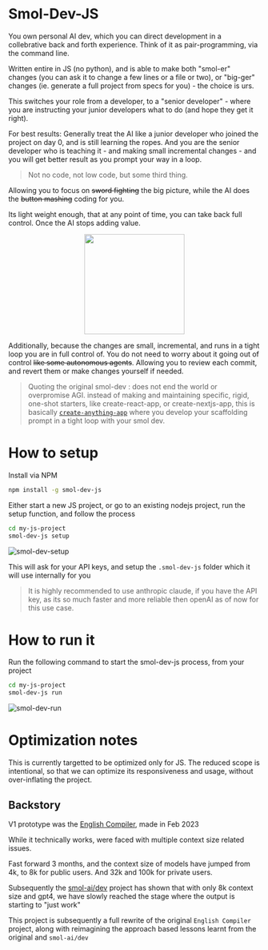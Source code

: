 # Smol-Dev-JS

You own personal AI dev, which you can direct development in a collebrative back and forth experience.
Think of it as pair-programming, via the command line.

Written entire in JS (no python), and is able to make both "smol-er" changes (you can ask it to change a few lines or a file or two), 
or "big-ger" changes (ie. generate a full project from specs for you) - the choice is urs.

This switches your role from a developer, to a "senior developer" - where you are instructing your junior developers what to do (and hope they get it right).

For best results: Generally treat the AI like a junior developer who joined the project on day 0, and is still learning the ropes. And you are the senior developer who is teaching it - and making small incremental changes - and you will get better result as you prompt your way in a loop.

> Not no code, not low code, but some third thing.

Allowing you to focus on ~~sword fighting~~ the big picture, while the AI does the ~~button mashing~~ coding for you.

Its light weight enough, that at any point of time, you can take back full control. Once the AI stops adding value.

<p align="center">
  <img height=200 src="https://pbs.twimg.com/media/FwEzVCcaMAE7t4h?format=jpg&name=large" />
</p>

Additionally, because the changes are small, incremental, and runs in a tight loop you are in full control of. You do not need to worry about it going out of control ~~like some autonomous agents~~. Allowing you to review each commit, and revert them or make changes yourself if needed.

> Quoting the original smol-dev : does not end the world or overpromise AGI. instead of making and maintaining specific, rigid, one-shot starters, like create-react-app, or create-nextjs-app, this is basically [`create-anything-app`](https://news.ycombinator.com/item?id=35942352) where you develop your scaffolding prompt in a tight loop with your smol dev.

# How to setup

Install via NPM

```bash
npm install -g smol-dev-js
```

Either start a new JS project, or go to an existing nodejs project, run the setup function, and follow the process

```bash
cd my-js-project
smol-dev-js setup
```

![smol-dev-setup](https://raw.githubusercontent.com/PicoCreator/smol-dev-js/main/docs/smol-dev-setup.gif)

This will ask for your API keys, and setup the `.smol-dev-js` folder which it will use internally for you

> It is highly recommended to use anthropic claude, if you have the API key, as its so much faster and more reliable then openAI as of now for this use case.

# How to run it

Run the following command to start the smol-dev-js process, from your project

```bash
cd my-js-project
smol-dev-js run
```

![smol-dev-run](https://raw.githubusercontent.com/PicoCreator/smol-dev-js/main/docs/smol-dev-run.gif)

# Optimization notes

This is currently targetted to be optimized only for JS. The reduced scope is intentional, so that we can optimize its responsiveness and usage, without over-inflating the project.

## Backstory

V1 prototype was the [English Compiler](https://github.com/uilicious/english-compiler), made in Feb 2023

While it technically works, were faced with multiple context size related issues.

Fast forward 3 months, and the context size of models have jumped from 4k, to 8k for public users. And 32k and 100k for private users.

Subsequently the [smol-ai/dev](https://github.com/smol-ai/developer/) project has shown that with only 8k context size and gpt4, we have slowly reached the stage where the output is starting to "just work"

This project is subsequently a full rewrite of the original `English Compiler` project, along with reimagining the approach based lessons learnt from the original and `smol-ai/dev`
